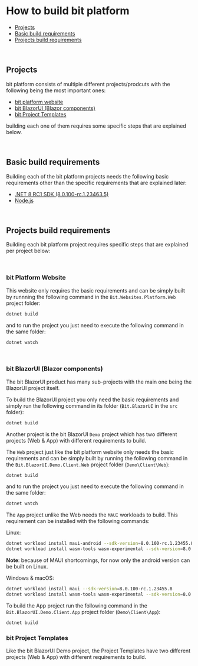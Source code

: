 # How to build bit platform

- [Projects](#projects)
- [Basic build requirements](#basic-build-requirements)
- [Projects build requirements](#projects-build-requirements)

<br/>

## Projects

bit platform consists of multiple different projects/prodcuts with the following being the most important ones:

- [bit platform website](../src/Websites/Platform/)
- [bit BlazorUI (Blazor components)](../src/BlazorUI/)
- [bit Project Templates](../src/Templates/)

building each one of them requires some specific steps that are explained below.

<br/>

## Basic build requirements

Building each of the bit platform projects needs the following basic requirements other than the specific requirements that are explained later:

- [.NET 8 RC1 SDK (8.0.100-rc.1.23463.5)](https://dotnet.microsoft.com/en-us/download/dotnet/8.0)
- [Node.js](https://nodejs.org)

<br/>

## Projects build requirements

Building each bit platform project requires specific steps that are explained per project below:

<br/>

### bit Platform Website
This website only requires the basic requirements and can be simply built by runnning the following command in the `Bit.Websites.Platform.Web` project folder:

```bash
dotnet build
```
and to run the project you just need to execute the following command in the same folder:

```bash
dotnet watch
```

<br/>

### bit BlazorUI (Blazor components)
The bit BlazorUI product has many sub-projects with the main one being the BlazorUI project itself.

To build the BlazorUI project you only need the basic requirements and simply run the following command in its folder (`Bit.BlazorUI` in the `src` folder):

```bash
dotnet build
```

Another project is the bit BlazorUI `Demo` project which has two different projects (Web & App) with different requirements to build.

The `Web` project just like the bit platform website only needs the basic requirements and can be simply built by running the following command in the `Bit.BlazorUI.Demo.Client.Web` project folder (`Demo\Client\Web`):

```bash
dotnet build
```

and to run the project you just need to execute the following command in the same folder:

```bash
dotnet watch
```

The `App` project unlike the Web needs the `MAUI` workloads to build. This requirement can be installed with the following commands:

Linux:
```bash
dotnet workload install maui-android --sdk-version=8.0.100-rc.1.23455.8
dotnet workload install wasm-tools wasm-experimental --sdk-version=8.0.100-rc.1.23455.8
```
**Note**: because of MAUI shortcomings, for now only the android version can be built on Linux.

Windows & macOS:
```bash
dotnet workload install maui --sdk-version=8.0.100-rc.1.23455.8
dotnet workload install wasm-tools wasm-experimental --sdk-version=8.0.100-rc.1.23455.8
```

To build the App project run the following command in the `Bit.BlazorUI.Demo.Client.App` project folder (`Demo\Client\App`):

```bash
dotnet build
```

### bit Project Templates
Like the bit BlazorUI Demo project, the Project Templates have two different projects (Web & App) with different requirements to build.